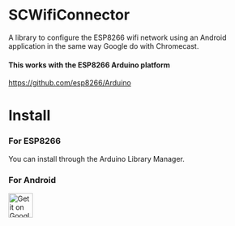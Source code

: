 # SCWifiConnector
A library to configure the ESP8266 wifi network using an Android application in the same way Google do with Chromecast.

#### This works with the ESP8266 Arduino platform
https://github.com/esp8266/Arduino

# Install

### For ESP8266 
You can install through the Arduino Library Manager.

### For Android
<a href='https://play.google.com/store/apps/details?id=com.sacot41.espconnector_example&hl=fr&pcampaignid=MKT-Other-global-all-co-prtnr-py-PartBadge-Mar2515-1'><img alt='Get it on Google Play' width="48" height="48" src='https://play.google.com/intl/en_us/badges/images/generic/en_badge_web_generic.png'/></a>